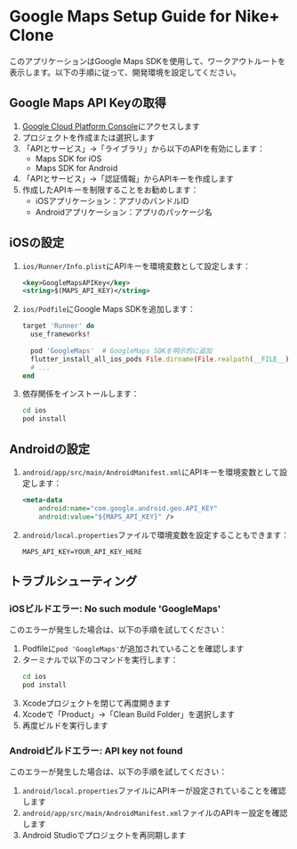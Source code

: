 # Google Maps Setup Guide for Nike+ Clone

このアプリケーションはGoogle Maps SDKを使用して、ワークアウトルートを表示します。以下の手順に従って、開発環境を設定してください。

## Google Maps API Keyの取得

1. [Google Cloud Platform Console](https://console.cloud.google.com/)にアクセスします
2. プロジェクトを作成または選択します
3. 「APIとサービス」→「ライブラリ」から以下のAPIを有効にします：
   - Maps SDK for iOS
   - Maps SDK for Android
4. 「APIとサービス」→「認証情報」からAPIキーを作成します
5. 作成したAPIキーを制限することをお勧めします：
   - iOSアプリケーション：アプリのバンドルID
   - Androidアプリケーション：アプリのパッケージ名

## iOSの設定

1. `ios/Runner/Info.plist`にAPIキーを環境変数として設定します：
   ```xml
   <key>GoogleMapsAPIKey</key>
   <string>$(MAPS_API_KEY)</string>
   ```

2. `ios/Podfile`にGoogle Maps SDKを追加します：
   ```ruby
   target 'Runner' do
     use_frameworks!
     
     pod 'GoogleMaps'  # GoogleMaps SDKを明示的に追加
     flutter_install_all_ios_pods File.dirname(File.realpath(__FILE__))
     # ...
   end
   ```

3. 依存関係をインストールします：
   ```bash
   cd ios
   pod install
   ```

## Androidの設定

1. `android/app/src/main/AndroidManifest.xml`にAPIキーを環境変数として設定します：
   ```xml
   <meta-data
       android:name="com.google.android.geo.API_KEY"
       android:value="${MAPS_API_KEY}" />
   ```

2. `android/local.properties`ファイルで環境変数を設定することもできます：
   ```
   MAPS_API_KEY=YOUR_API_KEY_HERE
   ```

## トラブルシューティング

### iOSビルドエラー: No such module 'GoogleMaps'

このエラーが発生した場合は、以下の手順を試してください：

1. Podfileに`pod 'GoogleMaps'`が追加されていることを確認します
2. ターミナルで以下のコマンドを実行します：
   ```bash
   cd ios
   pod install
   ```
3. Xcodeプロジェクトを閉じて再度開きます
4. Xcodeで「Product」→「Clean Build Folder」を選択します
5. 再度ビルドを実行します

### Androidビルドエラー: API key not found

このエラーが発生した場合は、以下の手順を試してください：

1. `android/local.properties`ファイルにAPIキーが設定されていることを確認します
2. `android/app/src/main/AndroidManifest.xml`ファイルのAPIキー設定を確認します
3. Android Studioでプロジェクトを再同期します

